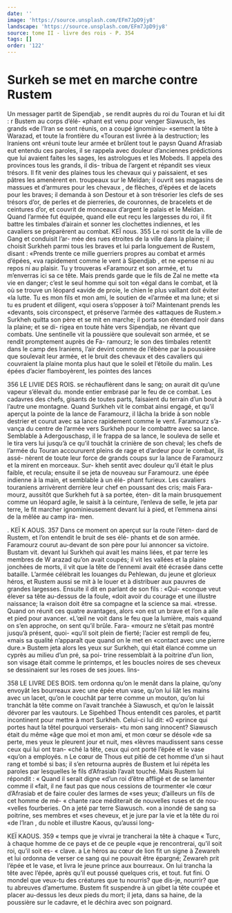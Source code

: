 ```yaml
---
date: ''
image: 'https://source.unsplash.com/EFm7JpD9jy8'
landscape: 'https://source.unsplash.com/EFm7JpD9jy8'
source: tome II - livre des rois - P. 354
tags: []
order: '122'
---
```


# Surkeh se met en marche contre Rustem

Un messager partit de Sipendjab , se rendit auprès du roi du Touran et lui dit : r Bustem au corps d’élé-
«phant est venu pour venger Siawusch, les grands «de l’lran se sont réunis, on a coupé ignominieu-
«sement la tête à Warazad, et toute la frontière du «Touran est livrée à la destruction; les lraniens ont «réuni toute leur armée et brûlent tout le paysn
Quand Afrasiab eut entendu ces paroles, il se rappela avec douleur d’anciennes prédictions que lui avaient faites les sages, les astrologues et les Mobeds.
Il appela des provinces tous les grands, il dis- tribua de l’argent et répandit ses vieux trésors. Il fit
venir des plaines tous les chevaux qui y paissaient, et ses pâtres les amenèrent en. troupeaux sur le Meïdan;
il ouvrit ses magasins de massues et d’armures pour
les chevaux , de flèches, d’épées et de lacets pour les
braves; il demanda à son Destour et à son trésorier les clefs de ses trésors d’or, de perles et de pierreries, de couronnes, de bracelets et de ceintures d’or, et couvrit de monceaux d’argent le palais et le Meïdan. Quand l’armée fut équipée, quand elle eut reçu les largesses du roi, il fit battre les timbales d’airain et
sonner les clochettes indiennes, et les cavaliers se préparèrent au combat.
KEÏ nous. 355 Le roi sortit de la ville de Gang et conduisit l’ar-
mée des rues étroites de la ville dans la plaine; il
choisit Surkheh parmi tous les braves et lui parla
longuement de Rustem, disant : «Prends trente ce mille guerriers propres au combat et armés d’épées,
«va rapidement comme le vent à Sipendjab , et ne «pense ni au repos ni au plaisir. Tu y trouveras «Faramourz et son armée, et tu m’enverras ici sa
ce tête. Mais prends garde que le fils de Zal ne mette «ta vie en danger; c’est le seul homme qui soit ton
«égal dans le combat, et là où se trouve un léopard «avide de proie, le chien le plus vaillant doit éviter «la lutte. Tu es mon fils et mon ami, le soutien de «l’armée et ma lune; et si tu es prudent et diligent,
«qui osera s’opposer à toi? Maintenant prends les
«devants, sois circonspect, et préserve l’armée des «attaques de Rustem.»
Surkheh quitta son père et se mit en marche; il porta son étendard noir dans la plaine; et se di- rigea en toute hâte vers Sipendjab, ne rêvant que combats. Une sentinelle vit la poussière que soulevait son armée, et se rendit promptement auprès de Fa- ramourz; le son des timbales retentit dans le camp des Iraniens, l’air devint comme de l’ébène par la
poussière que soulevait leur armée, et le bruit des
chevaux et des cavaliers qui couvraient la plaine monta plus haut que le soleil et l’étoile du malin.
Les épées d’acier flamboyèrent, les pointes des lances

356 LE LlVllE DES ROIS.
se réchauflèrent dans le sang; on aurait dit qu’une
vapeur s’élevait du. monde entier embrasé par le feu
de ce combat. Les cadavres des chefs, gisants de toutes parts, faisaient du terrain d’un bout à l’autre
une montagne.
Quand Surkheh vit le combat ainsi engagé, et
qu’il aperçut la pointe de la lance de Faramourz, il lâcha la bride à son noble destrier et courut avec
sa lance rapidement comme le vent. Faramourz s’a- vança du centre de l’armée vers Surkheh pour le combattre avec sa lance. Semblable à Adergouschasp, il le frappa de sa lance, le souleva de selle et le tira vers lui jusqu’à ce qu’il touchât la crinière de son
cheval; les chefs de l’armée du Touran accoururent
pleins de rage et d’ardeur pour le combat, ils assé-
nèrent de toute leur force de grands coups sur la
lance de Faramourz et la mirent en morceaux. Sur- kheh sentit avec douleur qu’il était le plus faible, et
recula; ensuite il se jeta de nouveau sur Faramourz. une épée indienne à la main, et semblable à un élé-
phant furieux. Les cavaliers touraniens arrivèrent derrière leur chef en poussant des cris; mais Fara- mourz, aussitôt que Surkheh fut à sa portée, éten-
dit la main brusquement comme un léopard agile, le saisit à la ceinture, l’enleva de selle, le jeta par terre, le fit marcher ignominieusement devant lui à pied, et l’emmena ainsi de la mêlée au camp ira-
men.

. KEÏ K AOUS. 357 Dans ce moment on aperçut sur la route l’éten-
dard de Rustem, et l’on entendit le bruit de ses élé- phants et de son armée. Faramourz courut au-devant de son père pour lui annoncer sa victoire. Bustam vit. devant lui Surkheh qui avait les mains liées, et par terre les membres de W arazad qu’on avait coupés;
il vit les vallées et la plaine jonchées de morts, il vit que la tête de l’ennemi avait été écrasée dans cette
bataille. L’armée célébrait les louanges du Pehlewan,
du jeune et glorieux héros, et Rustem aussi se mit à le louer et à distribuer aux pauvres de grandes largesses. Ensuite il dit en parlant de son fils : «Qui- «conque veut élever sa tête au-dessus de la foule,
«doit avoir du courage et une illustre naissance; la «raison doit être sa compagne et la science sa mai. «tresse. Quand on réunit ces quatre avantages, alors «on est un brave et l’on a aile et pied pour avancer. «L’œil ne voit dans le feu que la lumière, mais «quand on s’en approche, on sent qu’il brûle. Fara-
«mourz ne s’était pas montré jusqu’à présent, quoi- «qu’il soit plein de fierté; l’acier est rempli de feu, «mais sa qualité n’apparaît que quand on le met en «contact avec une pierre dure.»
Bustem jeta alors les yeux sur Surkheh, qui était élancé comme un cyprès au milieu d’un pré, sa poi-
trine ressemblait à la poitrine d’un lion, son visage
était comme le printemps, et les boucles noires de ses cheveux se dessinaient sur les roses de ses joues. lins-

358 LE LIVRE DES BOIS.
tem ordonna qu’on le menât dans la plaine, qu’ony
envoyât les bourreaux avec une épée etun vase, qu’on
lui liât les mains avec un lacet, qu’on le couchât
par terre comme un mouton, qu’on lui tranchât la
tête comme on l’avait tranchée à Siawusch, et qu’on
le laissât dévorer par les vautours. Le Sipehbed Thous entendit ces paroles, et partit incontinent pour mettre à mort Surkheh. Celui-ci lui dit: «O «prince qui portes haut la têtel pourquoi verserais- «tu mon sang innocent? Siawusch était du même
«âge que moi et mon ami, et mon cœur se désole
«de sa perte, mes yeux le pleurent jour et nuit, mes «lèvres maudissent sans cesse ceux qui lui ont tran- «ché la tête, ceux qui ont porté l’épée et le vase
«qu’on a employés. n Le cœur de Thous eut pitié de cet
homme d’un si haut rang et tombé si bas; il s’en
retourna auprès de Bustem et lui répéta les paroles
par lesquelles le fils d’Afrasiab l’avait touché.
Mais Rustem lui répondit : « Quand il serait digne «d’un roi d’être affligé et de se lamenter comme il
«fait, il ne faut pas que nous cessions de tourmenter «le cœur d’Afrasiab et de faire couler des larmes de
«ses yeux; d’ailleurs un fils de cet homme de mé-
« chante race méditerait de nouvelles ruses et de nou- «velles fourberies. On a jeté par terre Siawusch. «on a inondé de sang sa poitrine, ses membres et
«ses cheveux, et je jure par la vie et la tête du roi «de l’lran , du noble et illustre Kaous, qu’aussi long-

KEÏ KAOUS. 359 « temps que je vivrai je trancherai la tête à chaque
« Turc, à chaque homme de ce pays et de ce peuple «que je rencontrerai, qu’il soit roi, qu’il soit es-
« clave. a
Le héros au cœur de lion fit un signe à Zewareh et
lui ordonna de verser ce sang qui ne pouvait être épargné; Zewareh prit l’épée et le vase, et livra le
jeune prince aux bourreaux. On lui trancha la tête avec l’épée, après qu’il eut poussé quelques cris, et
tout. fut fini. O mondel que veux-tu des créatures que tu nourris? que dis-je, nourrir? que tu abreuves d’amertume. Bustem fit suspendre à un gibet la tête coupée et placer au-dessus les deux pieds du mort;
il jeta, dans sa haine, de la poussière sur le cadavre, et le déchira avec son poignard.
